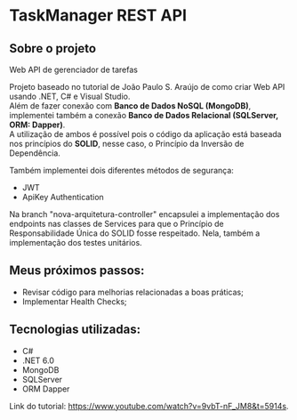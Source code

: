 # TaskManager REST API 

## Sobre o projeto

Web API de gerenciador de tarefas 

Projeto baseado no tutorial de João Paulo S. Araújo de como criar Web API usando .NET, C# e Visual Studio.      
Além de fazer conexão com **Banco de Dados NoSQL (MongoDB)**, implementei também a conexão **Banco de Dados Relacional (SQLServer, ORM: Dapper)**.   
A utilização de ambos é possível pois o código da aplicação está baseada nos princípios do **SOLID**, nesse caso, o Princípio da Inversão de Dependência.    

Também implementei dois diferentes métodos de segurança:

- JWT
- ApiKey Authentication

Na branch "nova-arquitetura-controller" encapsulei a implementação dos endpoints nas classes de Services para que o Princípio de Responsabilidade Única do SOLID fosse respeitado.
Nela, também a implementação dos testes unitários.

## Meus próximos passos:
- Revisar código para melhorias relacionadas a boas práticas;
- Implementar Health Checks;

## Tecnologias utilizadas:

- C#
- .NET 6.0
- MongoDB
- SQLServer
- ORM Dapper

Link do tutorial: https://www.youtube.com/watch?v=9vbT-nF_JM8&t=5914s.
